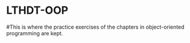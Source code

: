 # LTHDT-OOP
#This is where the practice exercises of the chapters in object-oriented programming are kept.
